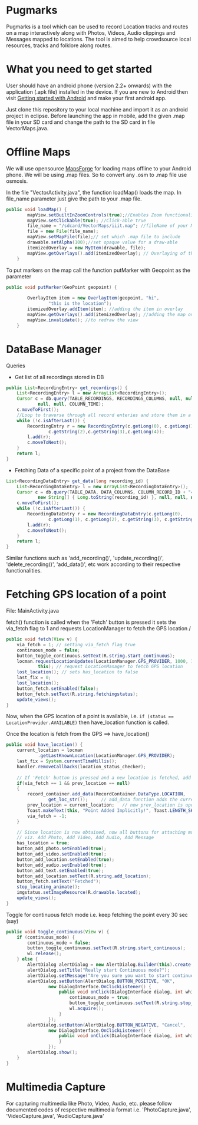 Pugmarks
==================

Pugmarks is a tool which can be used to record Location tracks and routes on a map interactively along with Photos, Videos, Audio clippings and Messages mapped to locations. The tool is aimed to help crowdsource local resources, tracks and folklore along routes.

What you need to get started
==================

User should have an android phone (version 2.2+ onwards) with the application (.apk file) installed in the device.
If you are new to Android then visit [Getting started with Android](http://developer.android.com/training/basics/firstapp/index.html) and make your first android app.

Just clone this repository to your local machine and import it as an android project in eclipse. Before launching the app in mobile, add the given .map file in your SD card and change the path to the SD card in file VectorMaps.java.

Offline Maps
=============

We will use opensource [MapsForge](http://code.google.com/p/mapsforge/) for loading maps offline to your Android phone. We will be using .map files. So to convert any .osm to .map file use osmosis.

In the file "VectorActivity.java", the function loadMap() loads the map. In file_name parameter just give the path to your .map file.
```java
public void loadMap() {
		mapView.setBuiltInZoomControls(true);//Enables Zoom functionalities
		mapView.setClickable(true); //Click-able true
		file_name = "/sdcard/VectorMaps/iiit.map"; //fileName of your Map
		file = new File(file_name);
		mapView.setMapFile(file);// set which .map file to include
		drawable.setAlpha(100);//set opaque value for a draw-able
		itemizedOverlay = new MyItem(drawable, file); 
		mapView.getOverlays().add(itemizedOverlay); // Overlaying of the Map so it becomes visible
	}
```
To put markers on the map call the function putMarker with Geopoint as the parameter
```java
public void putMarker(GeoPoint geopoint) {
		
		OverlayItem item = new OverlayItem(geopoint, "hi",
				"this is the location");
		itemizedOverlay.addItem(item); //adding the item in overlay
		mapView.getOverlays().add(itemizedOverlay); //adding the map over the layout
		mapView.invalidate(); //to redraw the view
	}
```

DataBase Manager
======
Queries

- Get list of all recordings stored in DB

```java
public List<RecordingEntry> get_recordings() {
	List<RecordingEntry> l = new ArrayList<RecordingEntry>(); 
	Cursor c = db.query(TABLE_RECORDINGS, RECORDINGS_COLUMNS, null, null,
			null, null, COLUMN_TIME);
	c.moveToFirst();
	//Loop to traverse through all record enteries and store them in a list
	while (!c.isAfterLast()) {
		RecordingEntry r = new RecordingEntry(c.getLong(0), c.getLong(1),
				c.getString(2),c.getString(3),c.getLong(4));
		l.add(r);
		c.moveToNext();
	}
	return l;
}
```

- Fetching Data of a specific point of a project from the DataBase

```java
List<RecordingDataEntry> get_data(long recording_id) {
	List<RecordingDataEntry> l = new ArrayList<RecordingDataEntry>();
	Cursor c = db.query(TABLE_DATA, DATA_COLUMNS, COLUMN_RECORD_ID + "=?",
			new String[] { Long.toString(recording_id) }, null, null, null);
	c.moveToFirst();
	while (!c.isAfterLast()) {
		RecordingDataEntry r = new RecordingDataEntry(c.getLong(0),
				c.getLong(1), c.getLong(2), c.getString(3), c.getString(4));
		l.add(r);
		c.moveToNext();
	}
	return l;
}
```
Similar functions such as 'add_recording()', 'update_recording()', 'delete_recording()', 'add_data()', etc work according to their respective functionalities.

Fetching GPS location of a point
===============

File: MainActivity.java

fetch() function is called when the 'Fetch' button is pressed
it sets the via_fetch flag to 1 and requests LocationManager to fetch the GPS location
/

```java
public void fetch(View v) {
	via_fetch = 1; // setting via_fetch flag true
	continuous_mode = false;
	button_toggle_continuous.setText(R.string.start_continuous);
	locman.requestLocationUpdates(LocationManager.GPS_PROVIDER, 1000, 1,
			this); // request LocationManager to fetch GPS location
	lost_location(); // sets has_location to false
	last_fix = 0;
	lost_location();
	button_fetch.setEnabled(false);
	button_fetch.setText(R.string.fetchingstatus);
	update_views();
}
```

Now, when the GPS location of a point is available, i.e. ```if (status == LocationProvider.AVAILABLE)``` then have_location function is called.

Once the location is fetch from the GPS ==> have_location()

```java
public void have_location() {
	current_location = locman
			.getLastKnownLocation(LocationManager.GPS_PROVIDER);
	last_fix = System.currentTimeMillis();
	handler.removeCallbacks(location_status_checker);
	
	// If 'Fetch' button is pressed and a new location is fetched, add it to the database
	if(via_fetch == 1 && prev_location == null)
	{
		record_container.add_data(RecordContainer.DataType.LOCATION,
				get_loc_str()); 	// add_data function adds the currently fetched point to DB
		prev_location = current_location;	// now prev_location is updated to current_location
		Toast.makeText(this, "Point Added Implicitly!", Toast.LENGTH_SHORT).show();
		via_fetch = -1;
	}

	// Since location is now obtained, now all buttons for attaching multimedia are enabled
	// viz. Add Photo, Add Video, Add Audio, Add Message
	has_location = true;
	button_add_photo.setEnabled(true);
	button_add_video.setEnabled(true);
	button_add_location.setEnabled(true);
	button_add_audio.setEnabled(true);
	button_add_text.setEnabled(true);
	button_add_location.setText(R.string.add_location);
	button_fetch.setText("Fetched");
	stop_locating_animate();
	imgstatus.setImageResource(R.drawable.located);
	update_views();
}
```

Toggle for continuous fetch mode i.e. keep fetching the point every 30 sec (say)

```java
public void toggle_continuous(View v) {
	if (continuous_mode) {
		continuous_mode = false;
		button_toggle_continuous.setText(R.string.start_continuous);
		wl.release();
	} else {
		AlertDialog alertDialog = new AlertDialog.Builder(this).create();
		alertDialog.setTitle("Really start Continuous mode?");
		alertDialog.setMessage("Are you sure you want to start continuous mode? Points will be recorded continuously. You can stop it by pressing this button again.");
		alertDialog.setButton(AlertDialog.BUTTON_POSITIVE, "OK",
				new DialogInterface.OnClickListener() {
					public void onClick(DialogInterface dialog, int which) {
						continuous_mode = true;
						button_toggle_continuous.setText(R.string.stop_continuous);
						wl.acquire();
					}
				});
		alertDialog.setButton(AlertDialog.BUTTON_NEGATIVE, "Cancel",
				new DialogInterface.OnClickListener() {
					public void onClick(DialogInterface dialog, int which) {
					}
				});
		alertDialog.show();
	}
}
```

Multimedia Capture
=======

For capturing multimedia like Photo, Video, Audio, etc. please follow documented codes of respective multimedia format
i.e. 'PhotoCapture.java', 'VideoCapture.java', 'AudioCapture.java'
